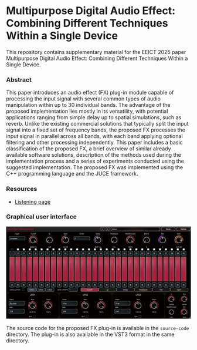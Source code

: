# Multipurpose Digital Audio Effect: Combining Different Techniques Within a Single Device
This repository contains supplementary material for the EEICT 2025 paper Multipurpose Digital Audio Effect: Combining Different Techniques Within a Single Device.

### Abstract
This paper introduces an audio effect (FX) plug-in module capable of processing the input signal with several common types of audio manipulation within up to 30 individual bands. The advantage of the proposed implementation lies mostly in its versatility, with potential applications ranging from simple delay up to spatial simulations, such as reverb. Unlike the existing commercial solutions that typically split the input signal into a fixed set of frequency bands, the proposed FX processes the input signal in parallel across all bands, with each band applying optional filtering and other processing independently. This paper includes a basic classification of the proposed FX, a brief overview of similar already available software solutions, description of the methods used during the implementation process and a series of experiments conducted using the suggested implementation. The proposed FX was implemented using the C++ programming language and the JUCE framework.

### Resources
- [Listening page](https://david-leitgeb.github.io/multipurpose-dfx)

### Graphical user interface
![Graphical interface of the proposed FX plug-in](/listening-page/png/fig_plugin_gui.png)


The source code for the proposed FX plug-in is available in the ```source-code``` directory. The plug-in is also available in the VST3 format in the same directory.

